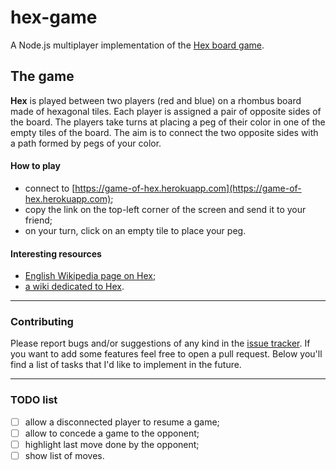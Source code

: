 # hex-game
A Node.js multiplayer implementation of the [Hex board game](https://en.wikipedia.org/wiki/Hex_(board_game)).

## The game
**Hex** is played between two players (red and blue) on a rhombus board made of hexagonal tiles. Each player is assigned a pair of opposite sides of the board. The players take turns at placing a peg of their color in one of the empty tiles of the board. The aim is to connect the two opposite sides with a path formed by pegs of your color.

#### How to play
- connect to [https://game-of-hex.herokuapp.com](https://game-of-hex.herokuapp.com);
- copy the link on the top-left corner of the screen and send it to your friend;
- on your turn, click on an empty tile to place your peg.

#### Interesting resources
- [English Wikipedia page on Hex](https://en.wikipedia.org/wiki/Hex_(board_game));
- [a wiki dedicated to Hex](https://www.hexwiki.net/index.php/Main_Page).

---

### Contributing
Please report bugs and/or suggestions of any kind in the [issue tracker](https://github.com/michelebucelli/hex-game/issues). If you want to add some features feel free to open a pull request. Below you'll find a list of tasks that I'd like to implement in the future.

---

### TODO list
- [ ] allow a disconnected player to resume a game;
- [ ] allow to concede a game to the opponent;
- [ ] highlight last move done by the opponent;
- [ ] show list of moves.

